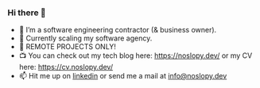 ### Hi there 👋

- 🦾 I’m a software engineering contractor (& business owner).
- 🌱 Currently scaling my software agency.
- 🎒 REMOTE PROJECTS ONLY!
- 📺 You can check out my tech blog here: https://noslopy.dev/ or my CV here: https://cv.noslopy.dev/
- 📫 Hit me up on [linkedin](https://www.linkedin.com/in/noslopy/) or send me a mail at info@noslopy.dev
